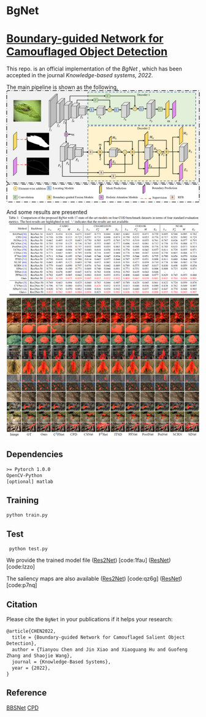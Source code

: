 # BgNet
# [Boundary-guided Network for Camouflaged Object Detection](https://link.springer.com/article/10.1007%2Fs00521-021-06845-3)

This repo. is an official implementation of the *BgNet* , which has been accepted in the journal *Knowledge-based systems, 2022*. 

The main pipeline is shown as the following, 
![BgNet](figures/network.png)

And some results are presented
![quantitative results](figures/results.png)
![qualitative results](figures/results2.png)

## Dependencies 
```
>= Pytorch 1.0.0
OpenCV-Python
[optional] matlab
```

## Training
```
python train.py
```

## Test
```
 python test.py
```
We provide the trained model file 
([Res2Net](https://pan.baidu.com/s/1sHSPhGvQJszpN97stzuxFA)) [code:1fau]
([ResNet](https://pan.baidu.com/s/1DRis1YEsakb8ZXrSzOhtKQ)) [code:lzzo]

The saliency maps are also available
([Res2Net](https://pan.baidu.com/s/1Ug6_p8Uho9VMaIDc4Km5LA)) [code:qz6g]
([ResNet](https://pan.baidu.com/s/1l0GP516TqaYlK2aMHBvhNw)) [code:p7nq]

## Citation
Please cite the `BgNet` in your publications if it helps your research:
```
@article{CHEN2022,
  title = {Boundary-guided Network for Camouflaged Salient Object Detection},
  author = {Tianyou Chen and Jin Xiao and Xiaoguang Hu and Guofeng Zhang and Shaojie Wang},
  journal = {Knowledge-Based Systems},
  year = {2022},
}
```
## Reference
[BBSNet](https://github.com/zyjwuyan/BBS-Net)
[CPD](https://github.com/wuzhe71/CPD)
